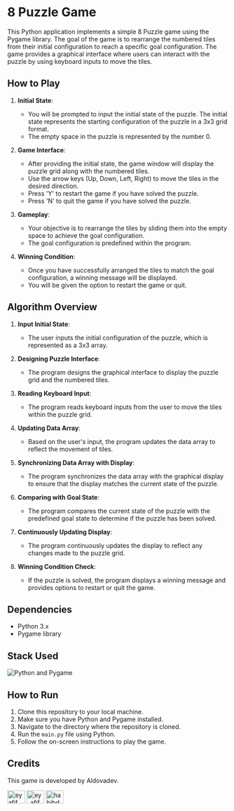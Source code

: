 # 8 Puzzle Game

This Python application implements a simple 8 Puzzle game using the Pygame library. The goal of the game is to rearrange the numbered tiles from their initial configuration to reach a specific goal configuration. The game provides a graphical interface where users can interact with the puzzle by using keyboard inputs to move the tiles.

## How to Play

1. **Initial State**: 
    - You will be prompted to input the initial state of the puzzle. The initial state represents the starting configuration of the puzzle in a 3x3 grid format.
    - The empty space in the puzzle is represented by the number 0.

2. **Game Interface**: 
    - After providing the initial state, the game window will display the puzzle grid along with the numbered tiles.
    - Use the arrow keys (Up, Down, Left, Right) to move the tiles in the desired direction.
    - Press 'Y' to restart the game if you have solved the puzzle.
    - Press 'N' to quit the game if you have solved the puzzle.

3. **Gameplay**: 
    - Your objective is to rearrange the tiles by sliding them into the empty space to achieve the goal configuration.
    - The goal configuration is predefined within the program.

4. **Winning Condition**: 
    - Once you have successfully arranged the tiles to match the goal configuration, a winning message will be displayed.
    - You will be given the option to restart the game or quit.

## Algorithm Overview

1. **Input Initial State**: 
    - The user inputs the initial configuration of the puzzle, which is represented as a 3x3 array.

2. **Designing Puzzle Interface**: 
    - The program designs the graphical interface to display the puzzle grid and the numbered tiles.

3. **Reading Keyboard Input**: 
    - The program reads keyboard inputs from the user to move the tiles within the puzzle grid.

4. **Updating Data Array**: 
    - Based on the user's input, the program updates the data array to reflect the movement of tiles.

5. **Synchronizing Data Array with Display**: 
    - The program synchronizes the data array with the graphical display to ensure that the display matches the current state of the puzzle.

6. **Comparing with Goal State**: 
    - The program compares the current state of the puzzle with the predefined goal state to determine if the puzzle has been solved.

7. **Continuously Updating Display**: 
    - The program continuously updates the display to reflect any changes made to the puzzle grid.

8. **Winning Condition Check**: 
    - If the puzzle is solved, the program displays a winning message and provides options to restart or quit the game.

## Dependencies

- Python 3.x
- Pygame library

## Stack Used

![Python and Pygame](https://img.shields.io/badge/Python-Pygame-blue)

## How to Run

1. Clone this repository to your local machine.
2. Make sure you have Python and Pygame installed.
3. Navigate to the directory where the repository is cloned.
4. Run the `main.py` file using Python.
5. Follow the on-screen instructions to play the game.

## Credits

This game is developed by Aldovadev.

<p align="left">
<a href="https://linkedin.com/in/aldovadev" target="blank"><img align="center" src="https://raw.githubusercontent.com/rahuldkjain/github-profile-readme-generator/master/src/images/icons/Social/linked-in-alt.svg" alt="ey afif habibie" height="30" width="40" /></a>
<a href="https://instagram.com/aldovadev" target="blank"><img align="center" src="https://raw.githubusercontent.com/rahuldkjain/github-profile-readme-generator/master/src/images/icons/Social/instagram.svg" alt="ey_afif_habibie" height="30" width="40" /></a>
<a href="https://discord.gg/aldovadev" target="blank"><img align="center" src="https://raw.githubusercontent.com/rahuldkjain/github-profile-readme-generator/master/src/images/icons/Social/discord.svg" alt="habibdev" height="30" width="40" /></a>
</p>
